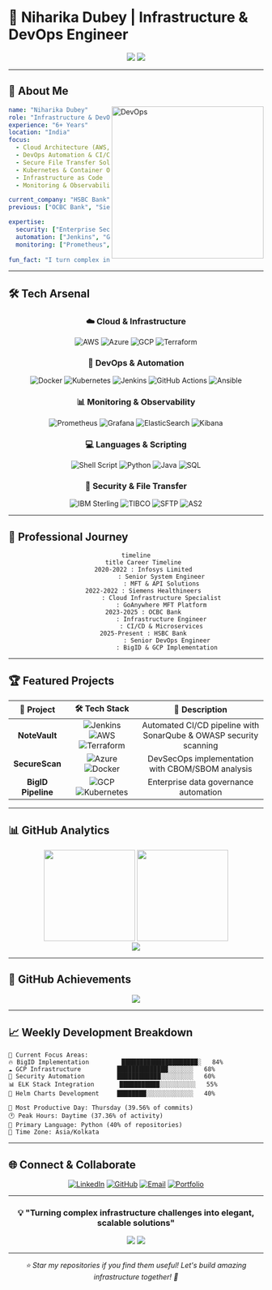 # 🌊 Niharika Dubey | Infrastructure & DevOps Engineer

<div align="center">
  
<!-- Animated Header -->
<img src="https://capsule-render.vercel.app/api?type=waving&color=0:667eea,100:764ba2&height=200&section=header&text=Niharika%20Dubey&fontSize=35&fontColor=fff&animation=fadeIn&fontAlignY=32&desc=Infrastructure%20%26%20DevOps%20Engineer&descSize=16&descAlignY=51"/>

<!-- Typing Animation -->
<img src="https://readme-typing-svg.herokuapp.com?font=Fira+Code&size=22&duration=3000&pause=1000&color=667eea&center=true&vCenter=true&width=600&lines=Infrastructure+%26+DevOps+Engineer;6%2B+Years+in+Cloud+%26+Automation;Secure+File+Transfer+Specialist;CI%2FCD+Pipeline+Expert;AWS+%26+Kubernetes+Professional"/>

</div>

---

## 🚀 **About Me**

<img align="right" alt="DevOps" width="300" src="https://media.giphy.com/media/L1R1tvI9svkIWwpVYr/giphy.gif">

```yaml
name: "Niharika Dubey"
role: "Infrastructure & DevOps Engineer"
experience: "6+ Years"
location: "India"
focus:
  - Cloud Architecture (AWS, Azure)
  - DevOps Automation & CI/CD
  - Secure File Transfer Solutions
  - Kubernetes & Container Orchestration
  - Infrastructure as Code
  - Monitoring & Observability

current_company: "HSBC Bank"
previous: ["OCBC Bank", "Siemens Healthineers", "Infosys Limited"]

expertise:
  security: ["Enterprise Security", "Compliance Standards"]
  automation: ["Jenkins", "GitHub Actions", "Terraform"]
  monitoring: ["Prometheus", "Grafana", "ELK Stack"]
  
fun_fact: "I turn complex infrastructure into simple, scalable solutions! 🛠️"
```

---

## 🛠️ **Tech Arsenal**

<div align="center">

### **☁️ Cloud & Infrastructure**
![AWS](https://img.shields.io/badge/AWS-FF9900?style=for-the-badge&logo=amazonaws&logoColor=white)
![Azure](https://img.shields.io/badge/Microsoft_Azure-0089D0?style=for-the-badge&logo=microsoft-azure&logoColor=white)
![GCP](https://img.shields.io/badge/Google_Cloud-4285F4?style=for-the-badge&logo=google-cloud&logoColor=white)
![Terraform](https://img.shields.io/badge/Terraform-623CE4?style=for-the-badge&logo=terraform&logoColor=white)

### **🔧 DevOps & Automation**
![Docker](https://img.shields.io/badge/Docker-2CA5E0?style=for-the-badge&logo=docker&logoColor=white)
![Kubernetes](https://img.shields.io/badge/Kubernetes-326ce5?style=for-the-badge&logo=kubernetes&logoColor=white)
![Jenkins](https://img.shields.io/badge/Jenkins-D24939?style=for-the-badge&logo=jenkins&logoColor=white)
![GitHub Actions](https://img.shields.io/badge/GitHub_Actions-2088FF?style=for-the-badge&logo=github-actions&logoColor=white)
![Ansible](https://img.shields.io/badge/Ansible-EE0000?style=for-the-badge&logo=ansible&logoColor=white)

### **📊 Monitoring & Observability**
![Prometheus](https://img.shields.io/badge/Prometheus-E6522C?style=for-the-badge&logo=prometheus&logoColor=white)
![Grafana](https://img.shields.io/badge/Grafana-F46800?style=for-the-badge&logo=grafana&logoColor=white)
![ElasticSearch](https://img.shields.io/badge/Elastic_Search-005571?style=for-the-badge&logo=elasticsearch&logoColor=white)
![Kibana](https://img.shields.io/badge/Kibana-005571?style=for-the-badge&logo=kibana&logoColor=white)

### **💻 Languages & Scripting**
![Shell Script](https://img.shields.io/badge/Shell_Script-121011?style=for-the-badge&logo=gnu-bash&logoColor=white)
![Python](https://img.shields.io/badge/Python-3776AB?style=for-the-badge&logo=python&logoColor=white)
![Java](https://img.shields.io/badge/Java-ED8B00?style=for-the-badge&logo=java&logoColor=white)
![SQL](https://img.shields.io/badge/SQL-4479A1?style=for-the-badge&logo=postgresql&logoColor=white)

### **🔐 Security & File Transfer**
![IBM Sterling](https://img.shields.io/badge/IBM_Sterling-052FAD?style=for-the-badge&logo=ibm&logoColor=white)
![TIBCO](https://img.shields.io/badge/TIBCO-FF6D00?style=for-the-badge&logo=tibco&logoColor=white)
![SFTP](https://img.shields.io/badge/SFTP-4A90E2?style=for-the-badge&logo=files&logoColor=white)
![AS2](https://img.shields.io/badge/AS2-0B3D91?style=for-the-badge&logo=security&logoColor=white)

</div>

---

## 🎯 **Professional Journey**

<div align="center">

```mermaid
timeline
    title Career Timeline
    2020-2022 : Infosys Limited
              : Senior System Engineer
              : MFT & API Solutions
    2022-2022 : Siemens Healthineers
              : Cloud Infrastructure Specialist
              : GoAnywhere MFT Platform
    2023-2025 : OCBC Bank
              : Infrastructure Engineer
              : CI/CD & Microservices
    2025-Present : HSBC Bank
                 : Senior DevOps Engineer
                 : BigID & GCP Implementation
```

</div>

---

## 🏆 **Featured Projects**

<div align="center">

| 🚀 **Project** | 🛠️ **Tech Stack** | 📝 **Description** |
|:---:|:---:|:---:|
| **NoteVault** | ![Jenkins](https://img.shields.io/badge/Jenkins-D24939?style=flat&logo=jenkins&logoColor=white) ![AWS](https://img.shields.io/badge/AWS-FF9900?style=flat&logo=amazonaws&logoColor=white) ![Terraform](https://img.shields.io/badge/Terraform-623CE4?style=flat&logo=terraform&logoColor=white) | Automated CI/CD pipeline with SonarQube & OWASP security scanning |
| **SecureScan** | ![Azure](https://img.shields.io/badge/Azure-0089D0?style=flat&logo=microsoft-azure&logoColor=white) ![Docker](https://img.shields.io/badge/Docker-2CA5E0?style=flat&logo=docker&logoColor=white) | DevSecOps implementation with CBOM/SBOM analysis |
| **BigID Pipeline** | ![GCP](https://img.shields.io/badge/GCP-4285F4?style=flat&logo=google-cloud&logoColor=white) ![Kubernetes](https://img.shields.io/badge/K8s-326ce5?style=flat&logo=kubernetes&logoColor=white) | Enterprise data governance automation |

</div>

---

## 📊 **GitHub Analytics**

<div align="center">

<img height="180em" src="https://github-readme-stats.vercel.app/api?username=nihharikadubey&show_icons=true&hide_border=true&count_private=true&theme=tokyonight&bg_color=0D1117&title_color=667eea&text_color=9f9f9f&icon_color=667eea"/>
<img height="180em" src="https://github-readme-stats.vercel.app/api/top-langs/?username=nihharikadubey&layout=compact&hide_border=true&theme=tokyonight&bg_color=0D1117&title_color=667eea&text_color=9f9f9f"/>

</div>

<div align="center">
  
<img src="https://github-readme-streak-stats.herokuapp.com/?user=nihharikadubey&theme=tokyonight&hide_border=true&background=0D1117&stroke=667eea&ring=667eea&fire=ffc83d&currStreakLabel=667eea&sideNums=9f9f9f&currStreakNum=ffffff&dates=9f9f9f&sideLabels=9f9f9f"/>

</div>

---

## 🏅 **GitHub Achievements**

<div align="center">

<!--START_SECTION:waka-->
<img src="https://github-profile-trophy.vercel.app/?username=nihharikadubey&theme=tokyonight&no-frame=true&row=1&column=7&margin-h=10&margin-w=10"/>

</div>

---

## 📈 **Weekly Development Breakdown**

```text
💼 Current Focus Areas:
🔥 BigID Implementation         █████████████████████░   84% 
☁️ GCP Infrastructure          ██████████████░░░░░░░   68%
🔐 Security Automation         ████████████░░░░░░░░░   60%
📊 ELK Stack Integration       ███████████░░░░░░░░░░   55%
🚀 Helm Charts Development     ████████░░░░░░░░░░░░░   40%

📅 Most Productive Day: Thursday (39.56% of commits)
🕐 Peak Hours: Daytime (37.36% of activity)
🎯 Primary Language: Python (40% of repositories)
📍 Time Zone: Asia/Kolkata
```
<!--END_SECTION:waka-->

---

## 🌐 **Connect & Collaborate**

<div align="center">

[![LinkedIn](https://img.shields.io/badge/LinkedIn-0077B5?style=for-the-badge&logo=linkedin&logoColor=white)](https://www.linkedin.com/in/nihharikadubey)
[![GitHub](https://img.shields.io/badge/GitHub-100000?style=for-the-badge&logo=github&logoColor=white)](https://github.com/nihharikadubey)
[![Email](https://img.shields.io/badge/Gmail-D14836?style=for-the-badge&logo=gmail&logoColor=white)](mailto:niharika859@gmail.com)
[![Portfolio](https://img.shields.io/badge/Portfolio-667eea?style=for-the-badge&logo=About.me&logoColor=white)](https://yourportfolio.com)

</div>

---

<div align="center">

### 💡 **"Turning complex infrastructure challenges into elegant, scalable solutions"**

<img src="https://komarev.com/ghpvc/?username=nihharikadubey&style=for-the-badge&color=667eea"/>

<!-- Animated Footer -->
<img src="https://capsule-render.vercel.app/api?type=waving&color=0:667eea,100:764ba2&height=120&section=footer"/>

</div>

---

<div align="center">
<i>⭐ Star my repositories if you find them useful! Let's build amazing infrastructure together! 🚀</i>
</div>
